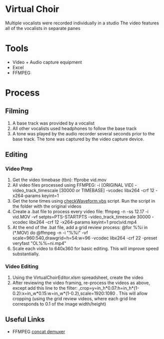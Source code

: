 # Virtual Choir

Multiple vocalists were recorded individually in a studio
The video features all of the vocalists in separate panes

# Tools

* Video + Audio capture equipment
* Excel
* FFMPEG

# Process

## Filming

1) A base track was provided by a vocalist
1) All other vocalists used headphones to follow the base track
1) A tone was played by the audio recorder several seconds prior to the base track.  The tone was captured by the video capture device.

## Editing

### Video Prep

1) Get the video timebase (tbn): ffprobe vid.mov
1) All video files processed using FFMPEG: -i [ORIGINAL VID] -video_track_timescale [30000 or TIMEBASE] -vcodec libx264 -crf 12 -x264-params keyint=1
1) Get the tone times using [checkWaveform.vbs](https://raw.githubusercontent.com/td0g/film_production_notes/main/VirtualChoir/checkWaveform.vbs) script.  Run the script in the folder with the original videos
1) Create a .bat file to process every video file: ffmpeg -n -ss 12.17 -i vid.MOV -vf setpts=PTS-STARTPTS -video_track_timescale 30000 -vcodec libx264 -crf 12 -x264-params keyint=1 proc\vid.mp4
1) At the end of the .bat file, add a grid review process: @for %%i in (\*.MOV) do @ffmpeg -n -i "%%i" -vf scale=960:540,drawgrid=h=54:w=96 -vcodec libx264 -crf 22 -preset veryfast "OL\%%~ni.mp4"
1) Scale each video to 640x360 for basic editing.  This will improve speed substantially.

### Video Editing

1) Using the VirtualChoirEditor.xlsm spreadsheet, create the video
1) After reviewing the video framing, re-process the videos as above, except add this line to the filter: ,crop=y=in_h\*0.07:h=in_h\*(1-0.2):x=in_w\*0.15:w=in_w\*(1-0.2),scale=1920:1080 .  This will allow cropping (using the grid review videos, where each grid line corresponds to 0.1 of the image width/height)

## Useful Links

* FFMPEG [concat demuxer](http://ffmpeg.org/ffmpeg-formats.html#concat-1)

